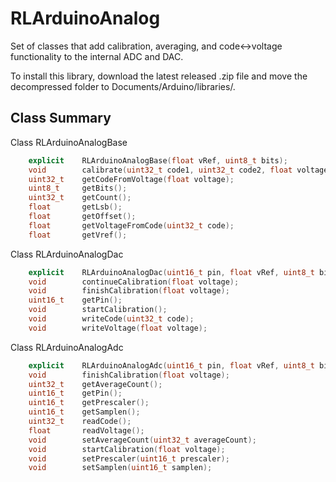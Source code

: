 # RLArduinoAnalog
Set of classes that add calibration, averaging, and code<->voltage functionality to the internal ADC and DAC.

To install this library, download the latest released .zip file and move the decompressed folder to Documents/Arduino/libraries/. 

## Class Summary
Class RLArduinoAnalogBase
```C++
    explicit    RLArduinoAnalogBase(float vRef, uint8_t bits);
    void        calibrate(uint32_t code1, uint32_t code2, float voltage1, float voltage2);
    uint32_t    getCodeFromVoltage(float voltage);
    uint8_t     getBits();
    uint32_t    getCount();
    float       getLsb();
    float       getOffset();
    float       getVoltageFromCode(uint32_t code);
    float       getVref();
```
Class RLArduinoAnalogDac
```C++
    explicit    RLArduinoAnalogDac(uint16_t pin, float vRef, uint8_t bits);
    void        continueCalibration(float voltage);
    void        finishCalibration(float voltage);
    uint16_t    getPin();
    void        startCalibration();
    void        writeCode(uint32_t code);
    void        writeVoltage(float voltage);
```
Class RLArduinoAnalogAdc
```C++
    explicit    RLArduinoAnalogAdc(uint16_t pin, float vRef, uint8_t bits);
    void        finishCalibration(float voltage);
    uint32_t    getAverageCount();
    uint16_t    getPin();
    uint16_t    getPrescaler();
    uint16_t    getSamplen();
    uint32_t    readCode();
    float       readVoltage();
    void        setAverageCount(uint32_t averageCount);
    void        startCalibration(float voltage);
    void        setPrescaler(uint16_t prescaler);
    void        setSamplen(uint16_t samplen);
```